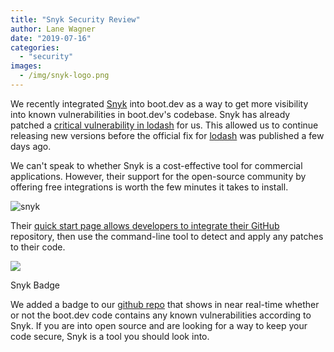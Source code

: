 ```yaml
---
title: "Snyk Security Review"
author: Lane Wagner
date: "2019-07-16"
categories: 
  - "security"
images:
  - /img/snyk-logo.png
---
```


We recently integrated [Snyk](https://snyk.io/) into boot.dev as a way to get more visibility into known vulnerabilities in boot.dev's codebase. Snyk has already patched a [critical vulnerability in lodash](https://snyk.io/blog/snyk-research-team-discovers-severe-prototype-pollution-security-vulnerabilities-affecting-all-versions-of-l) for us. This allowed us to continue releasing new versions before the official fix for [lodash](https://github.com/lodash/lodash) was published a few days ago.

We can't speak to whether Snyk is a cost-effective tool for commercial applications. However, their support for the open-source community by offering free integrations is worth the few minutes it takes to install.

![snyk](/img/download.png)

Their [quick start page allows developers to integrate their GitHub](https://app.snyk.io/signup) repository, then use the command-line tool to detect and apply any patches to their code.

![](https://img.shields.io/snyk/vulnerabilities/github/q-vault/qvault.svg?logo=snyk&label=Vulnerabilities)

Snyk Badge

We added a badge to our [github repo](https://github.com/lane-c-wagner/qvault) that shows in near real-time whether or not the boot.dev code contains any known vulnerabilities according to Snyk. If you are into open source and are looking for a way to keep your code secure, Snyk is a tool you should look into.
